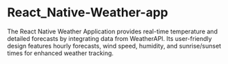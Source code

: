 # React_Native-Weather-app
The React Native Weather Application provides real-time temperature and detailed forecasts by integrating data from WeatherAPI. Its user-friendly design features hourly forecasts, wind speed, humidity, and sunrise/sunset times for enhanced weather tracking.
